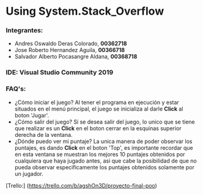 # Using System.Stack_Overflow

### Integrantes:
* Andres Oswaldo Deras Colorado, **00362718**
* Jose Roberto Hernandez Aguila, **00366718**
* Salvador Alberto Pocasangre Aldana, **00368718**

### IDE: Visual Studio Community 2019

### FAQ's:
* ¿Cómo iniciar el juego?
Al tener el programa en ejecución y estar situados en el menú principal, el juego se inicializa al darle **Click** al boton 'Jugar'.
* ¿Cómo salir del juego?
Si se desea salir del juego, lo unico que se tiene que realizar es un **Click** en el boton cerrar en la esquinas superior derecha
de la ventana.
* ¿Dónde puedo ver mi puntaje?
La unica manera de poder observar los puntajes, es dando **Click** en el boton 'Top', es importante recordar que en esta ventana se
muestran los mejores 10 puntajes obtenidos por cualquiera que haya jugado antes, asi que cabe la posibilidad de que no pueda observar especificamente los puntajes obtenidos solamente por un jugador.

[Trello:] (https://trello.com/b/agshOn3D/proyecto-final-poo)
